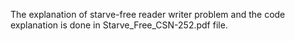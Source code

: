 The explanation of starve-free reader writer problem and the code explanation is done in Starve_Free_CSN-252.pdf file.
